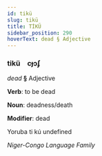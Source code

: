 ```yaml
---
id: tikü
slug: tikü
title: TİKÜ
sidebar_position: 290
hoverText: dead § Adjective
---
```


### tikü&emsp;<span kind="abugida">cɟɔʄ</span>

*dead* **§** Adjective

**Verb**: to be dead

**Noun**: deadness/death

**Modifier**: dead

Yoruba ti kú undefined

*Niger-Congo Language Family*